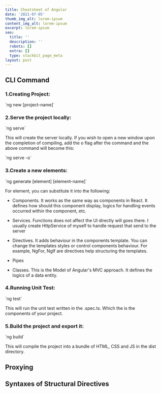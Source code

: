 ```yaml
---
title: Cheatsheet of Angular
date: '2021-07-05'
thumb_img_alt: lorem-ipsum
content_img_alt: lorem-ipsum
excerpt: lorem-ipsum
seo:
  title: ''
  description: ''
  robots: []
  extra: []
  type: stackbit_page_meta
layout: post
---
```

## CLI Command

### 1.Creating Project:

\`ng new \[project-name]\`

### 2.Serve the project locally:

\`ng serve\`

This will create the server locally. If you wish to open a new window upon the completion of compiling, add the o flag after the command and the above command will become this:

\`ng serve -o\`

### 3.Create a new elements:

\`ng generate \[element] \[element-name]\`

For element, you can substitute it into the following:

*   Components. It works as the same way as components in React. It defines how should this component display, logics for handling events occurred within the component, etc.

*   Services. Functions does not affect the UI directly will goes there. I usually create HttpService of myself to handle request that send to the server

*   Directives. It adds behaviour in the components template. You can change the templates styles or control components behaviour. For example, NgFor, NgIf are directives help structuring the templates.

*   Pipes

*   Classes. This is the Model of Angular's MVC approach. It defines the logics of a data entity.

### 4.Running Unit Test:

\`ng test\`

This will run the unit test written in the .spec.ts. Which the is the components of your project.

### 5.Build the project and export it:

\`ng build\`

This will compile the project into a bundle of HTML, CSS and JS in the dist directory.

## Proxying

## Syntaxes of Structural Directives
